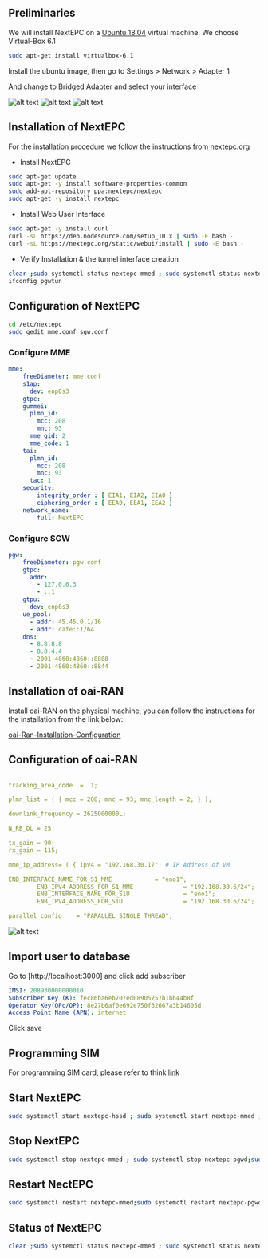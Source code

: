 ## Preliminaries

We will install NextEPC on a [Ubuntu 18.04](https://releases.ubuntu.com/18.04.5/ubuntu-18.04.5-desktop-amd64.iso) virtual machine. We choose Virtual-Box 6.1

```sh
sudo apt-get install virtualbox-6.1
```
Install the ubuntu image, then go to Settings > Network > Adapter 1

And change to Bridged Adapter and select your interface

![alt text](https://raw.githubusercontent.com/angelo-ath/NextEPC-oaiRAN/gh-pages/screenshots/1.png)
![alt text](https://raw.githubusercontent.com/angelo-ath/NextEPC-oaiRAN/gh-pages/screenshots/2.png)
![alt text](https://raw.githubusercontent.com/angelo-ath/NextEPC-oaiRAN/gh-pages/screenshots/3.png)

## Installation of NextEPC

For the installation procedure we follow the instructions from [nextepc.org](https://nextepc.org/installation/02-ubuntu/)

- Install NextEPC

```sh
sudo apt-get update
sudo apt-get -y install software-properties-common
sudo add-apt-repository ppa:nextepc/nextepc
sudo apt-get -y install nextepc
```

- Install Web User Interface

```sh
sudo apt-get -y install curl
curl -sL https://deb.nodesource.com/setup_10.x | sudo -E bash -
curl -sL https://nextepc.org/static/webui/install | sudo -E bash -
```

- Verify Installation & the tunnel interface creation

```sh
clear ;sudo systemctl status nextepc-mmed ; sudo systemctl status nextepc-pgwd ; sudo systemctl status nextepc-sgwd ; sudo systemctl status nextepc-hssd ; sudo systemctl status nextepc-pcrfd
ifconfig pgwtun
```

## Configuration of NextEPC

```sh
cd /etc/nextepc
sudo gedit mme.conf sgw.conf
```

### Configure MME

```yaml
mme:
    freeDiameter: mme.conf
    s1ap:
      dev: enp0s3
    gtpc:
    gummei: 
      plmn_id:
        mcc: 208
        mnc: 93
      mme_gid: 2
      mme_code: 1
    tai:
      plmn_id:
        mcc: 208
        mnc: 93
      tac: 1
    security:
        integrity_order : [ EIA1, EIA2, EIA0 ]
        ciphering_order : [ EEA0, EEA1, EEA2 ]
    network_name:
        full: NextEPC
```

### Configure SGW

```yaml
pgw:
    freeDiameter: pgw.conf
    gtpc:
      addr:
        - 127.0.0.3
        - ::1
    gtpu:
      dev: enp0s3
    ue_pool:
      - addr: 45.45.0.1/16
      - addr: cafe::1/64
    dns:
      - 8.8.8.8
      - 8.8.4.4
      - 2001:4860:4860::8888
      - 2001:4860:4860::8844
```

## Installation of oai-RAN

Install oai-RAN on the physical machine, you can follow the instructions for the installation from the link below:

[oai-Ran-Installation-Configuration](https://angelo-ath.github.io/oai/#enb---installation---configuration)

## Configuration of oai-RAN

```yaml

tracking_area_code  =  1;

plmn_list = ( { mcc = 208; mnc = 93; mnc_length = 2; } );

downlink_frequency = 2625000000L;

N_RB_DL = 25;

tx_gain = 90;
rx_gain = 115;

mme_ip_address= ( { ipv4 = "192.168.30.17"; # IP Address of VM 

ENB_INTERFACE_NAME_FOR_S1_MME            = "eno1";
        ENB_IPV4_ADDRESS_FOR_S1_MME              = "192.168.30.6/24";
        ENB_INTERFACE_NAME_FOR_S1U               = "eno1";
        ENB_IPV4_ADDRESS_FOR_S1U                 = "192.168.30.6/24";

parallel_config    = "PARALLEL_SINGLE_THREAD";
```

![alt text](https://raw.githubusercontent.com/angelo-ath/NextEPC-oaiRAN/gh-pages/screenshots/4.png)

## Import user to database

Go to [http://localhost:3000] and click add subscriber

```yaml
IMSI: 208930000000010 
Subscriber Key (K): fec86ba6eb707ed08905757b1bb44b8f
Operator Key(OPc/OP): 8e27b6af0e692e750f32667a3b14605d
Access Point Name (APN): internet
```
Click save

## Programming SIM

For programming SIM card, please refer to think [link](https://angelo-ath.github.io/oai/#programming-sim-card)

## Start NextEPC
```sh
sudo systemctl start nextepc-hssd ; sudo systemctl start nextepc-mmed ; sudo systemctl start nextepc-sgwd ; sudo systemctl start nextepc-pgwd ; sudo systemctl start nextepc-pcrfd
```
## Stop NextEPC 
```sh
sudo systemctl stop nextepc-mmed ; sudo systemctl stop nextepc-pgwd;sudo systemctl stop nextepc-sgwd;sudo systemctl stop nextepc-hssd;sudo systemctl stop nextepc-pcrfd
```

## Restart NectEPC 
```sh
sudo systemctl restart nextepc-mmed;sudo systemctl restart nextepc-pgwd;sudo systemctl restart nextepc-sgwd;sudo systemctl restart nextepc-hssd;sudo systemctl restart nextepc-pcrfd
```

## Status of NextEPC
```sh
clear ;sudo systemctl status nextepc-mmed ; sudo systemctl status nextepc-pgwd ; sudo systemctl status nextepc-sgwd ; sudo systemctl status nextepc-hssd ; sudo systemctl status nextepc-pcrfd
```
